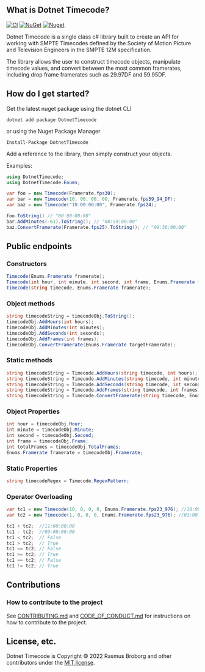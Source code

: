 ## What is Dotnet Timecode?

[![CI](https://github.com/RasmusBroborg/dotnet-timecode/actions/workflows/ci.yml/badge.svg)](https://github.com/RasmusBroborg/dotnet-timecode/actions/workflows/ci.yml)
[![NuGet](https://img.shields.io/nuget/v/DotnetTimecode.svg)](https://www.nuget.org/packages/DotnetTimecode/)
[![Nuget](https://img.shields.io/nuget/dt/DotnetTimecode.svg)](https://nuget.org/packages/DotnetTimecode)

Dotnet Timecode is a single class c# library built to create an API for working with SMPTE Timecodes defined by the Society of Motion Picture and Television Engineers in the SMPTE 12M specification.

The library allows the user to construct timecode objects, manipulate timecode values, and convert between the most common framerates, including drop frame framerates such as 29.97DF and 59.95DF.

## How do I get started?

Get the latest nuget package using the dotnet CLI

```
dotnet add package DotnetTimecode
```

or using the Nuget Package Manager

```
Install-Package DotnetTimecode
```

Add a reference to the library, then simply construct your objects.

Examples:

```csharp
using DotnetTimecode;
using DotnetTimecode.Enums;

var foo = new Timecode(Framerate.fps30);
var bar = new Timecode(10, 00, 00, 00, Framerate.fps59_94_DF);
var baz = new Timecode("10:00:00:00", Framerate.fps24);

foo.ToString() // "00:00:00:00"
bar.AddMinutes(-61).ToString(); // "08:59:00:00"
baz.ConvertFramerate(Framerate.fps25).ToString(); // "09:36:00:00"
```

## Public endpoints

### Constructors

```csharp
Timecode(Enums.Framerate framerate);
Timecode(int hour, int minute, int second, int frame, Enums.Framerate framerate);
Timecode(string timecode, Enums.Framerate framerate);
```

### Object methods

```csharp
string timecodeString = timecodeObj.ToString();
timecodeObj.AddHours(int hours);
timecodeObj.AddMinutes(int minutes);
timecodeObj.AddSeconds(int seconds);
timecodeObj.AddFrames(int frames);
timecodeObj.ConvertFramerate(Enums.Framerate targetFramerate);
```

### Static methods

```csharp
string timecodeString = Timecode.AddHours(string timecode, int hours);
string timecodeString = Timecode.AddMinutes(string timecode, int minutes);
string timecodeString = Timecode.AddSeconds(string timecode, int seconds);
string timecodeString = Timecode.AddFrames(string timecode, int frames);
string timecodeString = Timecode.ConvertFramerate(string timecode, Enums.Framerate originalFramerate, Enums.Framerate targetFramerate);
```

### Object Properties

```csharp
int hour = timecodeObj.Hour;
int minute = timecodeObj.Minute;
int second = timecodeObj.Second;
int frame = timecodeObj.Frame;
int totalFrames = timecodeObj.TotalFrames;
Enums.Framerate framerate = timecodeObj.Framerate;
```

### Static Properties

```csharp
string timecodeRegex = Timecode.RegexPattern;
```

### Operator Overloading

```csharp
var tc1 = new Timecode(10, 0, 0, 0, Enums.Framerate.fps23_976); //10:00:00:00
var tc2 = new Timecode(1, 0, 0, 0, Enums.Framerate.fps23_976); //01:00:00:00

tc1 + tc2;  //11:00:00:00
tc1 - tc2;  //09:00:00:00
tc1 < tc2;  // False
tc1 > tc2;  // True
tc1 <= tc2; // False
tc1 >= tc2; // True
tc1 == tc2; // False
tc1 != tc2; // True
```

## Contributions

### How to contribute to the project

See [CONTRIBUTING.md](https://github.com/RasmusBroborg/dotnet-timecode/blob/master/CONTRIBUTING.md) and [CODE_OF_CONDUCT.md](https://github.com/RasmusBroborg/dotnet-timecode/blob/master/CODE_OF_CONDUCT.md) for instructions on how to contribute to the project.

## License, etc.

Dotnet Timecode is Copyright &copy; 2022 Rasmus Broborg and other contributors under the [MIT license](LICENSE.txt).
